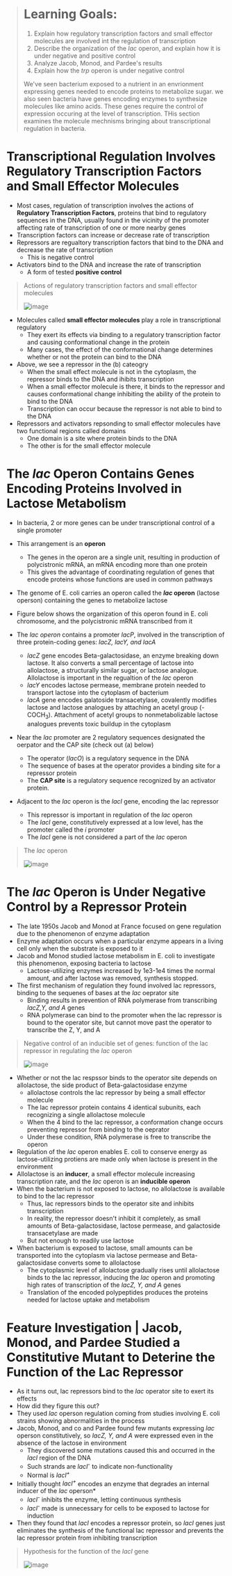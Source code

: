 > # Learning Goals:
> 1. Explain how regulatory transcription factors and small effector molecules are involved int the regulation of transcription
> 2. Describe the organization of the *lac* operon, and explain how it is under negative and positive control
> 3. Analyze Jacob, Monod, and Pardee's results
> 4. Explain how the *trp* operon is under negative control
>
> We've seen bacterium exposed to a nutrient in an envrionment expressing genes needed to encode proteins to metabolize sugar. we also seen bacteria have genes encoding enzymes to synthesize molecules like amino acids. These genes require the control of expression occuring at the level of transcription. THis section examines the molecule mechnisms bringing about transcriptional regulation in bacteria.

# Transcriptional Regulation Involves Regulatory Transcription Factors and Small Effector Molecules
- Most cases, regulation of transcription involves the actions of **Regulatory Transcription Factors**, proteins that bind to regulatory sequences in the DNA, usually found in the vicinity of the promoter affecting rate of transcription of one or more nearby genes
- Transcription factors can increase or decrease rate of transcription
- Repressors are regualtory transcription factors that bind to the DNA and decrease the rate of transcription
  - This is negative control
- Activators bind to the DNA and increase the rate of transcription
  - A form of tested **positive control**

> Actions of regulatory transcription factors and small effector molecules
>
> ![image](https://github.com/MCBasterSheet/MCBasterSheet/assets/157453648/3ea5785b-bc10-4d82-ac95-7aaf47c1e260)

- Molecules called **small effector molecules** play a role in transcriptional regulatory
  - They exert its effects via binding to a regulatory transcription factor and causing conformational change in the protein
  - Many cases, the effect of the conformational change determines whether or not the protein can bind to the DNA
- Above, we see a repressor in the (b) cateogry
  - When the small effect molecule is not in the cytoplasm, the repressor binds to the DNA and ihibits transcription
  - When a small effector molecule is there, it binds to the repressor and causes conformational change inhibiting the ability of the protein to bind to the DNA
  - Transcription can occur because the repressor is not able to bind to the DNA
- Repressors and activators repsonding to small effector molecules have two functional regions called domains
  - One domain is a site where protein binds to the DNA
  - The other is for the small effector molecule

# The *lac* Operon Contains Genes Encoding Proteins Involved in Lactose Metabolism
- In bacteria, 2 or more genes can be under transcriptional control of a single promoter
- This arrangement is an **operon**
  - The genes in the operon are a single unit, resulting in production of polycistronic mRNA, an mRNA encoding more than one protein
  - This gives the advantage of coordinating regulation of genes that encode proteins whose functions are used in common pathways
- The genome of E. coli carries an operon called the ***lac* operon** (lactose operson) containing the genes to metabolize lactose
- Figure below shows the organization of this operon found in E. coli chromosome, and the polycistronic mRNA transcribed from it
- The *lac operon* contains a promoter *lacP*, involved in the transcription of three protein-coding genes: *lacZ, lacY, and lacA*
  - *lacZ* gene encodes Beta-galactosidase, an enzyme breaking down lactose. It also converts a small percentage of lactose into allolactose, a structurally similar sugar, or lactose analogue. Allolactose is important in the regualtion of the *lac* operon
  - *lacY* encodes lactose permease, membrane protein needed to transport lactose into the cytoplasm of bacterium
  - *lacA* gene encodes galatoside transacetylase, covalently modifies lactose and lactose analogues by attaching an acetyl group (-COCH<sub/>3</sub>). Attachment of acetyl groups to nonmetabolizable lactose analogues prevents toxic buildup in the cytoplasm

- Near the *lac* promoter are 2 regulatory sequences designated the oerpator and the CAP site (check out (a) below)
  - The operator (*lacO*) is a regulatory sequence in the DNA
  - The sequence of bases at the operator provides a binding site for a repressor protein
  - The **CAP site** is a regulatory sequence recognized by an activator protein.
- Adjacent to the *lac* operon is the *lacI* gene, encoding the lac repressor
  - This repressor is important in regulation of the *lac* operon
  - The *lacI* gene, constitutively expressed at a low level, has the promoter called the *i* promoter
  - The *lacI* gene is not considered a part of the *lac* operon

> The *lac* operon
>
> ![image](https://github.com/MCBasterSheet/MCBasterSheet/assets/157453648/d5732ab8-b691-41ed-b3fc-f1b35e049315)

# The *lac* Operon is Under Negative Control by a Repressor Protein
- The late 1950s Jacob and Monod at France focused on gene regulation due to the phenomenon of enzyme adaptation
- Enzyme adaptation occurs when a particular enzyme appears in a living cell only when the substrate is exposed to it
- Jacob and Monod studied lactose metabolism in E. coli to investigate this phenomenon, exposing bacteria to lactose
  - Lactose-utilizing enzymes increased by 1e3-1e4 times the normal amount, and after lactose was removed, synthesis stopped.
- The first mechanism of regulation they found involved lac repressors, binding to the sequenes of bases at the *lac* oeprator site
  - Binding results in prevention of RNA polymerase from transcribing *lacZ,Y, and A* genes
  - RNA polymerase can bind to the promoter when the lac repressor is bound to the operator site, but cannot move past the operator to transcribe the Z, Y, and A

> Negative control of an inducible set of genes: function of the lac repressor in regulating the *lac* operon
>
> ![image](https://github.com/MCBasterSheet/MCBasterSheet/assets/157453648/a18f2924-dd7e-4499-b4f3-88371e1cd0f5)

- Whether or not the lac respssor binds to the operator site depends on allolactose, the side product of Beta-galactosidase enzyme
  - allolactose controls the lac repressor by being a small effector molecule
  - The lac repressor protein contains 4 identical subunits, each recognizing a single allolactose molecule
  - When the 4 bind to the lac repressor, a conformation change occurs preventing repressor from binding to the oeprator
  - Under these condition, RNA polymerase is free to transcribe the operon
- Regulation of the *lac* operon enables E. coli to conserve energy as lactose-utilizing protiens are made only when lactose is present in the environment
- Allolactose is an **inducer**, a small effector molecule increasing transcription rate, and the *lac* operon is an **inducible operon**
- When the bacterium is not exposed to lactose, no allolactose is available to bind to the lac repressor
  - Thus, lac repressors binds to the operator site and inhibits transcription
  - In reality, the repressor doesn't inhibit it completely, as small amounts of Beta-galactosidase, lactose permease, and galactoside transacetylase are made
  - But not enough to readily use lactose
- When bacterium is exposed to lactose, small amounts can be transported into the cytoplasm via lactose permease and Beta-galactosidase converts some to allolactose
  - The cytoplasmic level of allolactose gradually rises until allolactose binds to the lac repressor, inducing the *lac* operon and promoting high rates of transcription of the *lacZ, Y, and A* genes
  - Translation of the encoded polypeptides produces the proteins needed for lactose uptake and metabolism

# Feature Investigation | Jacob, Monod, and Pardee Studied a Constitutive Mutant to Deterine the Function of the Lac Repressor
- As it turns out, lac repressors bind to the *lac* operator site to exert its effects
- How did they figure this out?
- They used *lac* operson regulation coming from studies involving E. coli strains showing abnormalities in  the process
- Jacob, Monod, and co and Pardee found few mutants expressing *lac* operson constitutively, so *lacZ, Y, and A* were expressed even in the absence of the lactose in environment
  - They discovered some mutations caused this and occurred in the *lacI* region of the DNA
  - Such strands are *lacI<sup/>-</sup>* to indicate non-functionality
  - Normal is *lacI<sup/>+</sup>*
- Initially thought *lacI<sup/>+</sup>* encodes an enzyme that degrades an internal inducer of the *lac* operson*
  - *lacI<sup/>-</sup>* inhibits the enzyme, letting continuous synthesis
  - *lacI<sup/>-</sup>* made is unnecessary for cells to be exposed to lactose for induction
- Then they found that *lacI* encodes a repressor protein, so *lacI* genes just eliminates the synthesis of the functional lac repressor and prevents the lac repressor protein from inhibiting transcription

> Hypothesis for the function of the *lacI* gene
>
> ![image](https://github.com/MCBasterSheet/MCBasterSheet/assets/157453648/ea2307fb-8eae-4b46-a80d-52476b650a48)

  

